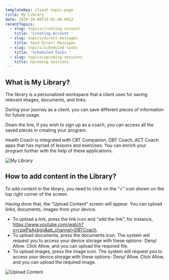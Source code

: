 ```yaml
---
templateKey: client-topic-page
title: My Library
date: 2020-10-08T14:02:40.091Z
recentTopics:
  - slug: topics/creating-account
    title: 'Creating Account '
  - slug: topics/direct-messages
    title: Send Direct Messages
  - slug: topics/scheduled-tasks
    title: 'Scheduled Tasks '
  - slug: topics/upcoming-sessions
    title: Upcoming sessions
---
```

## What is My Library?

The library is a personalized workspace that a client uses for saving relevant images, documents, and links. 

During your journey as a client, you can save different pieces of information for future usage. 

Down the line, if you wish to sign up as a coach, you can access all the saved pieces in creating your program. 

Health Coach is integrated with CBT Companion, DBT Coach, ACT Coach apps that has myriad of lessons and exercises. You can enrich your program further with the help of these applications.

![My Library](/img/my-library-i.png "My Library")

## How to add content in the Library?

To add content in the library, you need to click on the “+” icon shown on the top right corner of the screen. 

Having done that, the “Upload Content” screen will appear. You can upload links, documents, images from your device. 

* To upload a link, press the link icon and “add the link”, for instance, https://www.youtube.com/watch?v=rzqiPaAxbgo&ab_channel=DBTCoach.
* To upload documents, press the documents icon. The system will request you to access your device storage with these options- Deny/ Allow. Click Allow, and you can upload the required file. 
* To upload images, press the image icon. The system will request you to access your device storage with these options- Deny/ Allow. Click Allow, and you can upload the required image.

![Upload Content](/img/upload-content-i.png "Upload Content")

